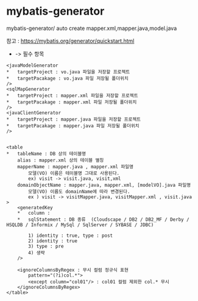 # mybatis-generator
mybatis-generator/  auto create mapper.xml,mapper.java,model.java




참고 : https://mybatis.org/generator/quickstart.html
* -> 필수 항목
<generatorConfguration>
	<context
		id : 아무거나
		targetRuntime : MyBatis3   ( MyBatis3DynamicSql / MyBatis3Kotlin / MyBatis3 / MyBatis3Simple)
	<jdbcConnection
		driverClass : db driver
		connectUrl : 
		userId :
		password : 
	/>
	
	<javaModelGenerator
	*	targetProject : vo.java 파일을 저장할 프로젝트
	*	targetPacakage : vo.java 파일 저장될 폴더위치
	/>
	<sqlMapGenerator 
	*	targetProject : mapper.xml 파일을 저장할 프로젝트
	*	targetPacakage : mapper.xml 파일 저장될 폴더위치
	/>
	<javaClientGenerator
	*	targetProject : mapper.java 파일을 저장할 프로젝트
	*	targetPacakage : mapper.java 파일 저장될 폴더위치
	/>
	
	
	<table
	*	tableName : DB 상의 테이블명
		alias : mapper.xml 상의 테이블 별칭
		mapperName : mapper.java , mapper.xml 파일명  
			모델(VO) 이름은 테이블명 그대로 사용된다.
			ex) visit -> visit.java, visit,xml
		domainObjectName : mapper.java, mapper.xml, [modelVO].java 파일명
			모델(VO) 이름도 domainName에 따라 변경된다.
			ex ) visit -> visitMapper.java, visitMapper.xml , visit.java
	>
		<generatedKey
		*	column :
		*	sqlStatement : DB 종류  (Cloudscape / DB2 / DB2_MF / Derby / HSQLDB / Informix / MySql / SqlServer / SYBASE / JDBC)
			
			1) identity : true, type : post 
			2) identity : true
			3) type : pre
			4) 생략
		/>
		
		<ignoreColumnsByRegex : 무시 컬럼 정규식 표현 
			pattern="(?i)col.*">
	        <except column="col01"/> : col01 컬럼 제외한 col.* 무시
      	</ignoreColumnsByRegex>	
	</table>
</generatorConfguration>
